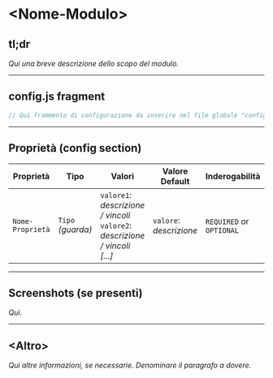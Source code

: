 # \<Nome-Modulo\>

## tl;dr

_Qui una breve descrizione dello scopo del modulo._

---

## config.js fragment

```js
// Qui frammento di configurazione da inserire nel file globale "config.js"
```

---

## Proprietà (config section)

| Proprietà        | Tipo              | Valori                                                                             | Valore Default          | Inderogabilità           | Descrizione              |
| ---------------- | ----------------- | ---------------------------------------------------------------------------------- | ----------------------- | ------------------------ | ------------------------ |
| `Nome-Proprietà` | `Tipo` _(guarda)_ | `valore1`: _descrizione / vincoli_ <br> `valore2`: _descrizione / vincoli_ _[...]_ | `valore`: _descrizione_ | `REQUIRED` or `OPTIONAL` | _Qui breve descrizione._ |

---

## Screenshots (se presenti)

_Qui._

---

## \<Altro\>

_Qui altre informazioni, se necessarie. Denominare il paragrafo a dovere._
